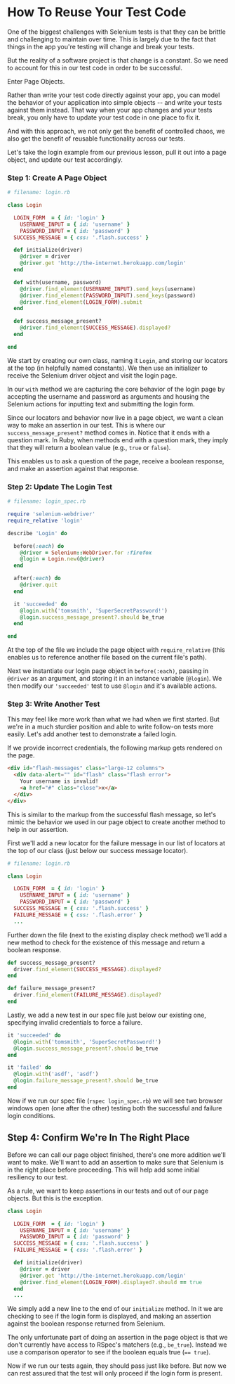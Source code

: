 # How To Reuse Your Test Code

One of the biggest challenges with Selenium tests is that they can be brittle and challenging to maintain over time. This is largely due to the fact that things in the app you're testing will change and break your tests.

But the reality of a software project is that change is a constant. So we need to account for this in our test code in order to be successful.

Enter Page Objects.

Rather than write your test code directly against your app, you can model the behavior of your application into simple objects -- and write your tests against them instead. That way when your app changes and your tests break, you only have to update your test code in one place to fix it.

And with this approach, we not only get the benefit of controlled chaos, we also get the benefit of reusable functionality across our tests.

Let's take the login example from our previous lesson, pull it out into a page object, and update our test accordingly.

### Step 1: Create A Page Object

```ruby
# filename: login.rb

class Login

  LOGIN_FORM  = { id: 'login' }
    USERNAME_INPUT = { id: 'username' }
    PASSWORD_INPUT = { id: 'password' }
  SUCCESS_MESSAGE = { css: '.flash.success' }

  def initialize(driver)
    @driver = driver
    @driver.get 'http://the-internet.herokuapp.com/login'
  end

  def with(username, password)
    @driver.find_element(USERNAME_INPUT).send_keys(username)
    @driver.find_element(PASSWORD_INPUT).send_keys(password)
    @driver.find_element(LOGIN_FORM).submit
  end

  def success_message_present?
    @driver.find_element(SUCCESS_MESSAGE).displayed?
  end

end
```

We start by creating our own class, naming it `Login`, and storing our locators at the top (in helpfully named constants). We then use an initializer to receive the Selenium driver object and visit the login page.

In our `with` method we are capturing the core behavior of the login page by accepting the username and password as arguments and housing the Selenium actions for inputting text and submitting the login form.

Since our locators and behavior now live in a page object, we want a clean way to make an assertion in our test. This is where our `success_message_present?` method comes in. Notice that it ends with a question mark. In Ruby, when methods end with a question mark, they imply that they will return a boolean value (e.g., `true` or `false`).

This enables us to ask a question of the page, receive a boolean response, and make an assertion against that response.

### Step 2: Update The Login Test

```ruby
# filename: login_spec.rb

require 'selenium-webdriver'
require_relative 'login'

describe 'Login' do

  before(:each) do
    @driver = Selenium::WebDriver.for :firefox
    @login = Login.new(@driver)
  end

  after(:each) do
    @driver.quit
  end

  it 'succeeded' do
    @login.with('tomsmith', 'SuperSecretPassword!')
    @login.success_message_present?.should be_true
  end

end
```

At the top of the file we include the page object with `require_relative` (this enables us to reference another file based on the current file's path).

Next we instantiate our login page object in `before(:each)`, passing in `@driver` as an argument, and storing it in an instance variable (`@login`). We then modify our `'succeeded'` test to use `@login` and it's available actions.

### Step 3: Write Another Test

This may feel like more work than what we had when we first started. But we're in a much sturdier position and able to write follow-on tests more easily. Let's add another test to demonstrate a failed login.

If we provide incorrect credentials, the following markup gets rendered on the page.

```html
<div id="flash-messages" class="large-12 columns">
  <div data-alert="" id="flash" class="flash error">
    Your username is invalid!
    <a href="#" class="close">x</a>
  </div>
</div>
```

This is similar to the markup from the successful flash message, so let's mimic the behavior we used in our page object to create another method to help in our assertion.

First we'll add a new locator for the failure message in our list of locators at the top of our class (just below our success message locator).

```ruby
# filename: login.rb

class Login

  LOGIN_FORM  = { id: 'login' }
    USERNAME_INPUT = { id: 'username' }
    PASSWORD_INPUT = { id: 'password' }
  SUCCESS_MESSAGE = { css: '.flash.success' }
  FAILURE_MESSAGE = { css: '.flash.error' }
  ...
```

Further down the file (next to the existing display check method) we'll add a new method to check for the existence of this message and return a boolean response.

```ruby
def success_message_present?
  driver.find_element(SUCCESS_MESSAGE).displayed?
end

def failure_message_present?
  driver.find_element(FAILURE_MESSAGE).displayed?
end
```

Lastly, we add a new test in our spec file just below our existing one, specifying invalid credentials to force a failure.

```ruby
it 'succeeded' do
  @login.with('tomsmith', 'SuperSecretPassword!')
  @login.success_message_present?.should be_true
end

it 'failed' do
  @login.with('asdf', 'asdf')
  @login.failure_message_present?.should be_true
end
```

Now if we run our spec file (`rspec login_spec.rb`) we will see two browser windows open (one after the other) testing both the successful and failure login conditions.


## Step 4: Confirm We're In The Right Place

Before we can call our page object finished, there's one more addition we'll want to make. We'll want to add an assertion to make sure that Selenium is in the right place before proceeding. This will help add some initial resiliency to our test.

As a rule, we want to keep assertions in our tests and out of our page objects. But this is the exception.

```ruby
class Login

  LOGIN_FORM  = { id: 'login' }
    USERNAME_INPUT = { id: 'username' }
    PASSWORD_INPUT = { id: 'password' }
  SUCCESS_MESSAGE = { css: '.flash.success' }
  FAILURE_MESSAGE = { css: '.flash.error' }

  def initialize(driver)
    @driver = driver
    @driver.get 'http://the-internet.herokuapp.com/login'
    @driver.find_element(LOGIN_FORM).displayed?.should == true
  end
  ...
```

We simply add a new line to the end of our `initialize` method. In it we are checking to see if the login form is displayed, and making an assertion against the boolean response returned from Selenium.

The only unfortunate part of doing an assertion in the page object is that we don't currently have access to RSpec's matchers (e.g., `be_true`). Instead we use a comparison operator to see if the boolean equals true (`== true`).

Now if we run our tests again, they should pass just like before. But now we can rest assured that the test will only proceed if the login form is present.
